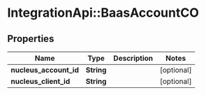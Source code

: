 # IntegrationApi::BaasAccountCO

## Properties
Name | Type | Description | Notes
------------ | ------------- | ------------- | -------------
**nucleus_account_id** | **String** |  | [optional] 
**nucleus_client_id** | **String** |  | [optional] 



